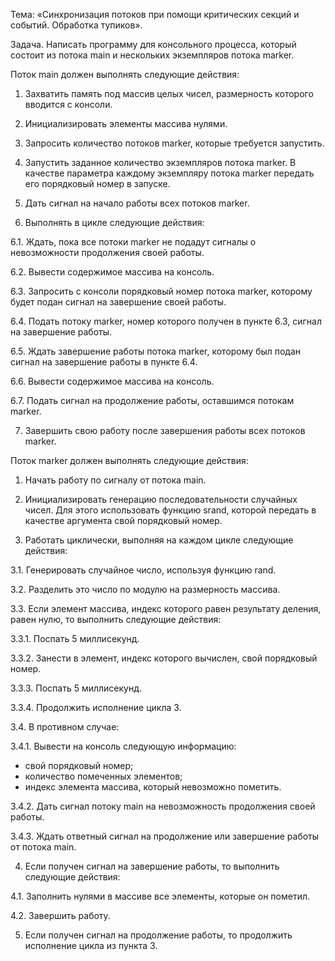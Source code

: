 Тема: «Синхронизация потоков при помощи критических секций и событий. Обработка тупиков».

Задача. Написать программу для консольного процесса, который состоит из потока main и
нескольких экземпляров потока marker.

Поток main должен выполнять следующие действия:

1. Захватить память под массив целых чисел, размерность которого вводится с консоли.

2. Инициализировать элементы массива нулями.

3. Запросить количество потоков marker, которые требуется запустить.

4. Запустить заданное количество экземпляров потока marker. В качестве параметра
каждому экземпляру потока marker передать его порядковый номер в запуске.

5. Дать сигнал на начало работы всех потоков marker.

6. Выполнять в цикле следующие действия:

6.1. Ждать, пока все потоки marker не подадут сигналы о невозможности
продолжения своей работы.

6.2. Вывести содержимое массива на консоль.

6.3. Запросить с консоли порядковый номер потока marker, которому будет подан
сигнал на завершение своей работы.

6.4. Подать потоку marker, номер которого получен в пункте 6.3, сигнал на
завершение работы.

6.5. Ждать завершение работы потока marker, которому был подан сигнал на
завершение работы в пункте 6.4.

6.6. Вывести содержимое массива на консоль.

6.7. Подать сигнал на продолжение работы, оставшимся потокам marker.

7. Завершить свою работу после завершения работы всех потоков marker.


Поток marker должен выполнять следующие действия:

1. Начать работу по сигналу от потока main.

2. Инициализировать генерацию последовательности случайных чисел. Для этого
использовать функцию srand, которой передать в качестве аргумента свой
порядковый номер.

3. Работать циклически, выполняя на каждом цикле следующие действия:

3.1. Генерировать случайное число, используя функцию rand.

3.2. Разделить это число по модулю на размерность массива.

3.3. Если элемент массива, индекс которого равен результату деления, равен нулю, то
выполнить следующие действия:

3.3.1. Поспать 5 миллисекунд.

3.3.2. Занести в элемент, индекс которого вычислен, свой порядковый номер.

3.3.3. Поспать 5 миллисекунд.

3.3.4. Продолжить исполнение цикла 3.

3.4. В противном случае:

3.4.1. Вывести на консоль следующую информацию:
- свой порядковый номер;
- количество помеченных элементов;
- индекс элемента массива, который невозможно пометить.

3.4.2. Дать сигнал потоку main на невозможность продолжения своей работы.

3.4.3. Ждать ответный сигнал на продолжение или завершение работы от потока
main.

4. Если получен сигнал на завершение работы, то выполнить следующие действия:

4.1. Заполнить нулями в массиве все элементы, которые он пометил.

4.2. Завершить работу.

5. Если получен сигнал на продолжение работы, то продолжить исполнение цикла из
пункта 3.

